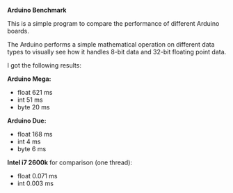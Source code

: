 **Arduino Benchmark**

This is a simple program to compare the performance of different Arduino boards.

The Arduino performs a simple mathematical operation on different data types to visually see how it handles 8-bit data and 32-bit floating point data.

I got the following results:

**Arduino Mega:**

* float 621 ms
* int 51 ms
* byte 20 ms

**Arduino Due:**

* float 168 ms
* int 4 ms
* byte 6 ms

**Intel i7 2600k** for comparison (one thread):

* float 0.071 ms
* int 0.003 ms